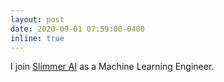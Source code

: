 ```yaml
---
layout: post
date: 2020-09-01 07:59:00-0400
inline: true
---
```


I join [Slimmer AI](www.slimmer.ai) as a Machine Learning Engineer.
